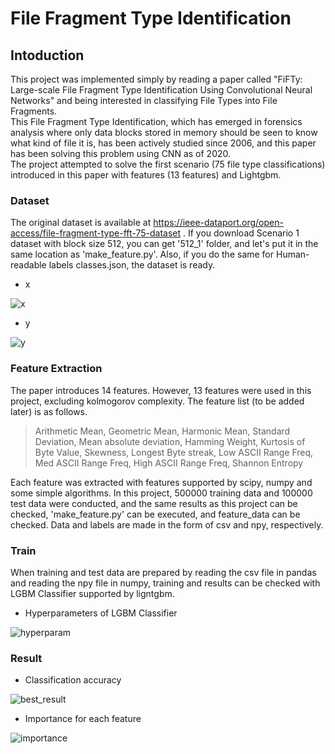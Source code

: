 # File Fragment Type Identification

## Intoduction
This project was implemented simply by reading a paper called "FiFTy: Large-scale File Fragment Type Identification Using Convolutional Neural Networks" and being interested in classifying File Types into File Fragments.  
This File Fragment Type Identification, which has emerged in forensics analysis where only data blocks stored in memory should be seen to know what kind of file it is, has been actively studied since 2006, and this paper has been solving this problem using CNN as of 2020.  
The project attempted to solve the first scenario (75 file type classifications) introduced in this paper with features (13 features) and Lightgbm.

### Dataset
The original dataset is available at https://ieee-dataport.org/open-access/file-fragment-type-fft-75-dataset . If you download Scenario 1 dataset with block size 512, you can get '512_1' folder, and let's put it in the same location as 'make_feature.py'. Also, if you do the same for Human-readable labels classes.json, the dataset is ready.
- x  

![x](https://user-images.githubusercontent.com/31722713/186681391-d938417a-a460-45fc-9f7d-4f9d3ecb6b99.png)

- y  

![y](https://user-images.githubusercontent.com/31722713/186681404-8ed3241e-f1e5-4d83-a6ee-a6b1bfd1d4b7.png)


### Feature Extraction
The paper introduces 14 features. However, 13 features were used in this project, excluding kolmogorov complexity. The feature list (to be added later) is as follows.   
> Arithmetic Mean, Geometric Mean, Harmonic Mean, Standard Deviation, Mean absolute deviation, Hamming Weight, Kurtosis of Byte Value, Skewness, Longest Byte streak, Low ASCII Range Freq, Med ASCII Range Freq, High ASCII Range Freq, Shannon Entropy

Each feature was extracted with features supported by scipy, numpy and some simple algorithms. In this project, 500000 training data and 100000 test data were conducted, and the same results as this project can be checked, 'make_feature.py' can be executed, and feature_data can be checked. Data and labels are made in the form of csv and npy, respectively.

### Train
When training and test data are prepared by reading the csv file in pandas and reading the npy file in numpy, training and results can be checked with LGBM Classifier supported by ligntgbm.
-	Hyperparameters of LGBM Classifier  

![hyperparam](https://user-images.githubusercontent.com/31722713/186679323-49a8e435-b9d6-43ea-a0ef-589c92bc35d3.png)


### Result  

-	Classification accuracy  

![best_result](https://user-images.githubusercontent.com/31722713/186679347-5aea878a-3505-45be-a4f0-14afa7408316.png)

-	Importance for each feature  

![importance](https://user-images.githubusercontent.com/31722713/186679372-0974f605-f8f4-4506-9717-8d61985a8c9c.png)

